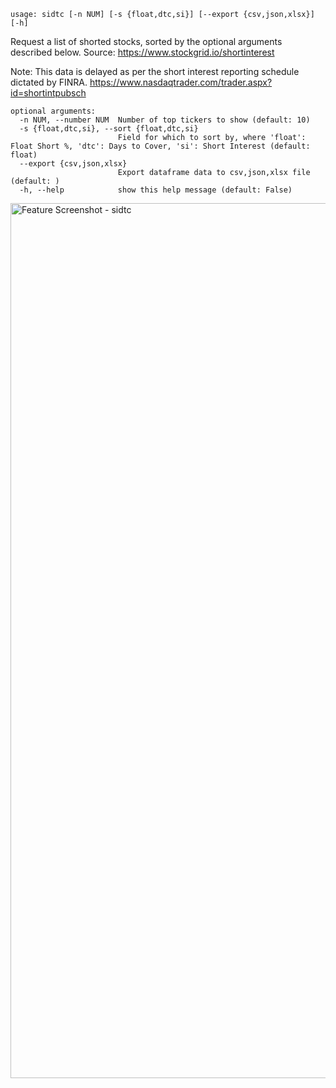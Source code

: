 ```
usage: sidtc [-n NUM] [-s {float,dtc,si}] [--export {csv,json,xlsx}] [-h]
```

Request a list of shorted stocks, sorted by the optional arguments described below. Source: https://www.stockgrid.io/shortinterest

Note: This data is delayed as per the short interest reporting schedule dictated by FINRA. https://www.nasdaqtrader.com/trader.aspx?id=shortintpubsch

```
optional arguments:
  -n NUM, --number NUM  Number of top tickers to show (default: 10)
  -s {float,dtc,si}, --sort {float,dtc,si}
                        Field for which to sort by, where 'float': Float Short %, 'dtc': Days to Cover, 'si': Short Interest (default: float)
  --export {csv,json,xlsx}
                        Export dataframe data to csv,json,xlsx file (default: )
  -h, --help            show this help message (default: False)
```
<img width ="1400" alt="Feature Screenshot - sidtc" src="https://user-images.githubusercontent.com/85772166/140654378-1fc8672c-221a-4ccd-8e14-b294a2c2fef8.png">
